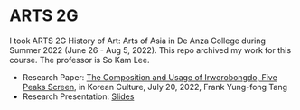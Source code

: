 # ARTS 2G
I took ARTS 2G History of Art: Arts of Asia in De Anza College during Summer 2022 (June 26 - Aug 5, 2022). This repo archived my work for this course. The professor is So Kam Lee.
* Research Paper: [The Composition and Usage of Irworobongdo, Five Peaks Screen](https://github.com/FrankYFTang/FrankYungFongTangArt/blob/main/ARTS2G/The_Composition_and_Usage_of_Irworobongdo_Five_Peaks_Screen_in_Korean_Culture.pdf), in Korean Culture, July 20, 2022, Frank Yung-fong Tang
* Research Presentation: [Slides](https://docs.google.com/presentation/d/1J7Qdm6dm2smtzydl7BSw6KTXRY7At5IDe9-tdqQlD38)
